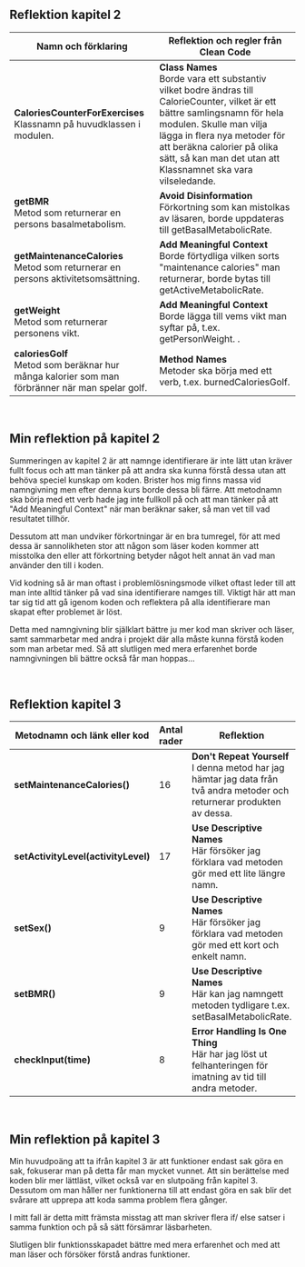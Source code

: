 ## Reflektion kapitel 2
<table>
<thead><tr><th>Namn och förklaring</th><th>Reflektion och regler från Clean Code</th></tr></thead>
<tbody>
<tr><td><b>CaloriesCounterForExercises</b><br>
Klassnamn på huvudklassen i modulen. </td>
<td><b>Class Names</b><br>
Borde vara ett substantiv vilket bodre ändras till CalorieCounter, vilket är ett bättre samlingsnamn för hela modulen. Skulle man vilja lägga in flera nya metoder för att beräkna calorier på olika sätt, så kan man det utan att Klassnamnet ska vara vilseledande.
</td></tr>

<tr><td><b>getBMR</b><br>
Metod som returnerar en persons basalmetabolism.</td>
<td><b>Avoid Disinformation</b><br>
Förkortning som kan mistolkas av läsaren, borde uppdateras till getBasalMetabolicRate.
</td></tr>

<tr><td><b>getMaintenanceCalories</b><br>
Metod som returnerar en persons aktivitetsomsättning.</td><td><b>Add Meaningful Context</b><br>
Borde förtydliga vilken sorts "maintenance calories" man returnerar, borde bytas till getActiveMetabolicRate.</td></tr>

<tr><td><b>getWeight</b><br>
Metod som returnerar personens vikt.</td>
<td><b>Add Meaningful Context</b><br>
Borde lägga till vems vikt man syftar på, t.ex. getPersonWeight.
.</td></tr>

<tr><td><b>caloriesGolf</b><br>
Metod som beräknar hur många kalorier som man förbränner när man spelar golf.</td>
<td><b>Method Names</b><br>
Metoder ska börja med ett verb, t.ex. burnedCaloriesGolf.
</td></tr>
</tbody>
</table>
<br>

## Min reflektion på kapitel 2
Summeringen av kapitel 2 är att namnge identifierare är inte lätt utan kräver fullt focus och att man tänker på att andra ska kunna förstå dessa utan att behöva speciel kunskap om koden. Brister hos mig finns massa vid namngivning men efter denna kurs borde dessa bli färre. Att metodnamn ska börja med ett verb hade jag inte fullkoll på och att man tänker på att "Add Meaningful Context" när man beräknar saker, så man vet till vad resultatet tillhör.

Dessutom att man undviker förkortningar är en bra tumregel, för att med dessa är sannolikheten stor att någon som läser koden kommer att misstolka den eller att förkortning betyder något helt annat än vad man använder den till i koden.

Vid kodning så är man oftast i problemlösningsmode vilket oftast leder till att man inte alltid tänker på vad sina identifierare namges till. Viktigt här att man tar sig tid att gå igenom koden och reflektera på alla identifierare man skapat efter problemet är löst.

Detta med namngivning blir själklart bättre ju mer kod man skriver och läser, samt sammarbetar med andra i projekt där alla måste kunna förstå koden som man arbetar med. Så att slutligen med mera erfarenhet borde namngivningen bli bättre också får man hoppas...

<br>

## Reflektion kapitel 3
<table>
<thead><tr><th>Metodnamn och länk eller kod</th><th>Antal rader</th><th>Reflektion</th></tr></thead>
<tbody>
<tr><td><b>setMaintenanceCalories()</b></td><td>16</td><td><b>Don't Repeat Yourself</b><br>I denna metod har jag hämtar jag data från två andra metoder och returnerar produkten av dessa.</td></tr>

<tr><td><b>setActivityLevel(activityLevel)</b></td><td>17</td><td><b>Use Descriptive Names</b><br>Här försöker jag förklara vad metoden gör med ett lite längre namn. </td></tr>

<tr><td><b>setSex()</b></td><td>9</td><td><b>Use Descriptive Names</b><br>Här försöker jag förklara vad metoden gör med ett kort och enkelt namn. </td></tr>

<tr><td><b>setBMR()</b></td><td>9</td><td><b>Use Descriptive Names</b><br>Här kan jag namngett metoden tydligare t.ex. setBasalMetabolicRate. </td></tr>

<tr><td><b>checkInput(time)</b></td><td>8</td><td><b>Error Handling Is One Thing</b><br>Här har jag löst ut felhanteringen för imatning av tid till andra metoder.</td></tr>
</tbody>
</table>

<br>

## Min reflektion på kapitel 3
Min huvudpoäng att ta ifrån kapitel 3 är att funktioner endast sak göra en sak, fokuserar man på detta får man mycket vunnet. Att sin berättelse med koden blir mer lättläst, vilket också var en slutpoäng från kapitel 3. Dessutom om man håller ner funktionerna till att endast göra en sak blir det svårare att upprepa att koda samma problem flera gånger.

I mitt fall är detta mitt främsta misstag att man skriver flera if/ else satser i samma funktion och på så sätt försämrar läsbarheten.

Slutligen blir funktionsskapadet bättre med mera erfarenhet och med att man läser och försöker förstå andras funktioner.